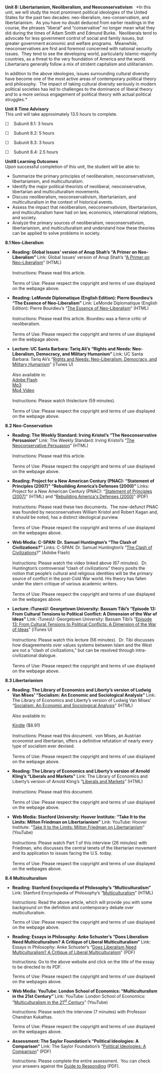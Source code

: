 **Unit 8: Libertarianism, Neoliberalism, and Neoconservativism** <span
id="8"></span> 
*In this unit, we will study the most prominent political ideologies of
the United States for the past two decades: neo-liberalism,
neo-conservatism, and libertarianism.  As you have no doubt deduced from
earlier readings in the course, the phrases “liberal” and “conservative”
no longer mean what they did during the times of Adam Smith and Edmund
Burke.  Neoliberals tend to advocate for less government control of
social and family issues, but greater government economic and welfare
programs.  Meanwhile, neoconservatives are first and foremost concerned
with national security issues.  They tend to see the developing world,
particularly Islamic-majority countries, as a threat to the very
foundation of America and the world.  Libertarians generally follow a
mix of strident capitalism and utilitarianism.  
  
 In addition to the above ideologies, issues surrounding cultural
diversity have become one of the most active areas of contemporary
political theory and philosophy.  The impact of taking cultural
diversity seriously in modern political societies has led to challenges
to the dominance of liberal theory and to a more serious engagement of
political theory with actual political struggles.*

**Unit 8 Time Advisory**  
This unit will take approximately 13.5 hours to complete.

☐    Subunit 8.1: 3 hours

☐    Subunit 8.2: 5 hours

☐    Subunit 8.3: 3 hours

☐    Subunit 8.4: 2.5 hours

**Unit8 Learning Outcomes**  
Upon successful completion of this unit, the student will be able to:

-   Summarize the primary principles of neoliberalism,
    neoconservativism, libertarianism, and multiculturalism.
-   Identify the major political theorists of neoliberal,
    neoconservative, libertarian and multiculturalism movements.
-   Discuss neoliberalism, neoconservativism, libertarianism, and
    multiculturalism in the context of historical events.
-   Assess the impact that neoliberalism, neoconservativism,
    libertarianism, and multiculturalism have had on law, economics,
    international relations, and society.
-   Analyze the primary sources of neoliberalism, neoconservativism,
    libertarianism, and multiculturalism and understand how these
    theories can be applied to solve problems in society.

**8.1 Neo-Liberalism** <span id="8.1"></span> 
-   **Reading: Global Issues’ version of Anup Shah’s “A Primer on
    Neo-Liberalism”**
    Link: Global Issues’ version of Anup Shah’s “[A Primer on
    Neo-Liberalism](http://www.globalissues.org/article/39/a-primer-on-neoliberalism)”
    (HTML)  
        
     Instructions: Please read this article.   
        
     Terms of Use: Please respect the copyright and terms of use
    displayed on the webpage above.

-   **Reading: LeMonde Diplomatique (English Edition): Pierre Bourdieu’s
    “The Essence of Neo-Liberalism”**
    Link: LeMonde Diplomatique (English Edition): Pierre Bourdieu’s
    “[The Essence of
    Neo-Liberalism](http://mondediplo.com/1998/12/08bourdieu)” (HTML)  
        
     Instructions: Please read this article. Bourdieu was a fierce
    critic of neoliberalism.  
        
     Terms of Use: Please respect the copyright and terms of use
    displayed on the webpage above.  

-   **Lecture: UC Santa Barbara: Tariq Ali’s “Rights and Needs:
    Neo-Liberalism, Democracy, and Military Humanism”**
    Link: UC Santa Barbara: Tariq Ali’s “[Rights and Needs:
    Neo-Liberalism, Democracy, and Military
    Humanism](http://itunes.apple.com/us/itunes-u/voices-video/id382089713)”
    (iTunes U)  
        
     Also available in:  
     [Adobe
    Flash](http://www.uctv.tv/search-details.aspx?showID=12622)  
     [Mp3](http://podcast.uctv.tv/mp3/12622.mp3)  
     [Mp4 Video](http://podcast.uctv.tv/vod/12622.mp4)  
         
     Instructions: Please watch thislecture (59 minutes).  
        
     Terms of Use: Please respect the copyright and terms of use
    displayed on the webpage above.

**8.2 Neo-Conservatism** <span id="8.2"></span> 
-   **Reading: The Weekly Standard: Irving Kristol’s “The
    Neoconservative Persuasion”**
    Link: The Weekly Standard: Irving Kristol’s “[The Neoconservative
    Persuasion](http://www.weeklystandard.com/Content/Public/Articles/000/000/003/000tzmlw.asp)”
    (HTML)  
        
     Instructions: Please read this article.   
        
     Terms of Use: Please respect the copyright and terms of use
    displayed on the webpage above.

-   **Reading: Project for a New American Century (PNAC): “Statement of
    Principles (2007)” “Rebuilding America’s Defenses (2000)”**
    Links: Project for a New American Century (PNAC): “[Statement of
    Principles
    (2007)](http://www.newamericancentury.org/statementofprinciples.htm)”
    (HTML) and “[Rebuilding America's Defenses
    (2000)](http://www.newamericancentury.org/RebuildingAmericasDefenses.pdf)”
    (PDF)  
        
     Instructions: Please read these two documents.  The now-defunct
    PNAC was founded by neoconservatives William Kristol and Robert
    Kagan and, it should be noted, has a distinct ideological purview.  
        
     Terms of Use: Please respect the copyright and terms of use
    displayed on the webpages above.

-   **Web Media: C-SPAN: Dr. Samuel Huntington’s “The Clash of
    Civilizations?”**
    Links: C-SPAN: Dr. Samuel Huntington’s “[The Clash of
    Civilizations](http://www.c-spanvideo.org/program/Clash)?” (Adobe
    Flash)  
        
     Instructions: Please watch the video linked above (67 minutes). 
    Dr. Huntington’s controversial “clash of civilizations” theory
    posits the notion that people’s cultural and religious identities
    will be the primary source of conflict in the post-Cold War world.
    His theory has fallen under the stern critique of various academic
    writers.  
        
     Terms of Use: Please respect the copyright and terms of use
    displayed on the webpages above.

-   **Lecture: iTunesU: Georgetown University: Bassam Tibi’s “Episode
    13: From Cultural Tensions to Political Conflict: A Dimension of the
    War of Ideas”**
    Link: iTunesU: Georgetown University: Bassam Tibi’s “[Episode 13:
    From Cultural Tensions to Political Conflicts: A Dimension of the
    War of
    Ideas](http://deimos3.apple.com/WebObjects/Core.woa/Browse/georgetown.edu.5487615852?i=1907281861)”
    (iTunes U)  
        
     Instructions: Please watch this lecture (56 minutes).  Dr. Tibi
    discusses how disagreements over values systems between Islam and
    the West are not a "clash of civilizations," but can be resolved
    through intra-civilizational dialogue.  
        
     Terms of Use: Please respect the copyright and terms of use
    displayed on the webpage above.

**8.3 Libertarianism** <span id="8.3"></span> 
-   **Reading: The Library of Economics and Liberty’s version of Ludwig
    Van Mises’ “Socialism: An Economic and Sociological Analysis”**
    Link: The Library of Economics and Liberty’s version of Ludwig Van
    Mises’ “[Socialism: An Economic and Sociological
    Analysis](http://www.econlib.org/library/Mises/msS.html)” (HTML)  
        
     Also available in:  

    [Kindle](http://www.amazon.com/Socialism-Economic-Sociological-Analysis-ebook/dp/B003E7F2PO/ref=sr_1_1?ie=UTF8&m=AG56TWVU5XWC2&s=digital-text&qid=1299170808&sr=1-1)
    ($8.91)  
        
     Instructions: Please read this document.  von Mises, an Austrian
    economist and libertarian, offers a definitive refutation of nearly
    every type of socialism ever devised.  
        
     Terms of Use: Please respect the copyright and terms of use
    displayed on the webpage above.

-   **Reading: The Library of Economics and Liberty’s version of Arnold
    Kling’s “Liberals and Markets”**
    Link: The Library of Economics and Liberty’s version of Arnold
    Kling’s “[Liberals and
    Markets](http://econlog.econlib.org/archives/2010/03/liberals_and_ma.html)”
    (HTML)  
        
     Instructions: Please read this document.   
        
     Terms of Use: Please respect the copyright and terms of use
    displayed on the webpage above.  

-   **Web Media: Stanford University: Hoover Institute: “Take It to the
    Limits: Milton Friedman on Libertarianism”**
    Link: YouTube: Hoover Institute: “[Take It to the Limits: Milton
    Friedman on
    Libertarianism](http://www.youtube.com/watch?v=JSumJxQ5oy4&feature=player_embedded)”
    (YouTube)  
        
     Instructions: Please watch Part 1 of this interview (26 minutes)
    with Friedman, who discusses the central tenets of the libertarian
    movement and its application to issues facing the U.S. today.  
        
     Terms of Use: Please respect the copyright and terms of use
    displayed on the webpages above.

**8.4 Multiculturalism** <span id="8.4"></span> 
-   **Reading: Stanford Encyclopedia of Philosophy’s
    “Multiculturalism”**
    Link: Stanford Encyclopedia of Philosophy’s
    “[Multiculturalism](http://plato.stanford.edu/entries/multiculturalism/)”
    (HTML)  
      
     Instructions: Read the above article, which will provide you with
    some background on the definition and contemporary debate over
    multiculturalism.  
      
     Terms of Use: Please respect the copyright and terms of use
    displayed on the webpage above.

-   **Reading: Essays in Philosophy: Anke Schuster’s “Does Liberalism
    Need Multiculturalism? A Critique of Liberal Multiculturalism”**
    Link: Essays in Philosophy: Anke Schuster’s “[Does Liberalism Need
    Multiculturalism? A Critique of Liberal
    Multiculturalism](http://commons.pacificu.edu/eip/vol7/iss1/15/)”
    (PDF)  
      
     Instructions: Go to the above website and click on the title of the
    essay to be directed to its PDF.  
      
     Terms of Use: Please respect the copyright and terms of use
    displayed on the webpages above.

-   **Web Media: YouTube: London School of Economics: “Multiculturalism
    in the 21st Century”**
    Link: YouTube: London School of Economics: “[Multiculturalism in the
    21<sup>st</sup>
    Century](http://www.youtube.com/watch?v=YNyWdN4dtQc)” (YouTube)  
      
     Instructions: Please watch the interview (7 minutes) with Professor
    Chandran Kukathas.  
      
     Terms of Use: Please respect the copyright and terms of use
    displayed on the webpages above.

-   **Assessment: The Saylor Foundation’s “Political Ideologies: A
    Comparison”**
    Link: The Saylor Foundation’s “[Political Ideologies: A
    Comparison](http://www.saylor.org/site/wp-content/uploads/2012/08/POLSC302.Political-Ideologies-A-Comparison-Assessment.FINAL_.pdf)”
    (PDF)  
      
     Instructions: Please complete the entire assessment.  You can check
    your answers against the [Guide to
    Responding](http://www.saylor.org/site/wp-content/uploads/2012/01/POLSC302.Political-Ideologies-A-Comparison.Answer-Key.FINAL_.pdf)
    (PDF).


